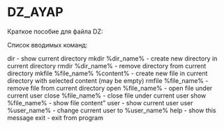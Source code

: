 # DZ_AYAP
Краткое пособие для файла DZ:

Список вводимых команд:


dir                                                - show current directory
mkdir %dir_name%                 - create new directory in current directory
rmdir %dir_name%                  - remove directory from current directory
mkfile %file_name% %content%   - create new file in current directory with selected content (may be empty)
rmfile %file_name%                 - remove file from current directory
open %file_name%                    - open file under current user
close %file_name%                   - close file under current user
show %file_name%                  - show file content" 
user                                             - show current user
user %user_name%                  - change current user to %user_name%
help                                             - show this message
exit                                              - exit from program



